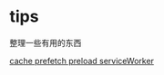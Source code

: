 # tips
整理一些有用的东西

[cache prefetch preload serviceWorker](https://github.com/501981732/tips/blob/master/other/cache.md)